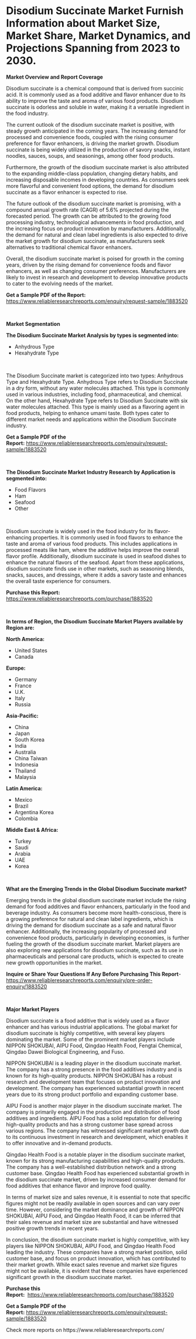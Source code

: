 <p><h1>Disodium Succinate Market Furnish Information about Market Size, Market Share, Market Dynamics, and Projections Spanning from 2023 to 2030.</h1></p><p><strong>Market Overview and Report Coverage</strong></p>
<p><p>Disodium succinate is a chemical compound that is derived from succinic acid. It is commonly used as a food additive and flavor enhancer due to its ability to improve the taste and aroma of various food products. Disodium succinate is odorless and soluble in water, making it a versatile ingredient in the food industry.</p><p>The current outlook of the disodium succinate market is positive, with steady growth anticipated in the coming years. The increasing demand for processed and convenience foods, coupled with the rising consumer preference for flavor enhancers, is driving the market growth. Disodium succinate is being widely utilized in the production of savory snacks, instant noodles, sauces, soups, and seasonings, among other food products.</p><p>Furthermore, the growth of the disodium succinate market is also attributed to the expanding middle-class population, changing dietary habits, and increasing disposable incomes in developing countries. As consumers seek more flavorful and convenient food options, the demand for disodium succinate as a flavor enhancer is expected to rise.</p><p>The future outlook of the disodium succinate market is promising, with a compound annual growth rate (CAGR) of 5.6% projected during the forecasted period. The growth can be attributed to the growing food processing industry, technological advancements in food production, and the increasing focus on product innovation by manufacturers. Additionally, the demand for natural and clean label ingredients is also expected to drive the market growth for disodium succinate, as manufacturers seek alternatives to traditional chemical flavor enhancers.</p><p>Overall, the disodium succinate market is poised for growth in the coming years, driven by the rising demand for convenience foods and flavor enhancers, as well as changing consumer preferences. Manufacturers are likely to invest in research and development to develop innovative products to cater to the evolving needs of the market.</p></p>
<p><strong>Get a Sample PDF of the Report:</strong> <a href="https://www.reliableresearchreports.com/enquiry/request-sample/1883520">https://www.reliableresearchreports.com/enquiry/request-sample/1883520</a></p>
<p>&nbsp;</p>
<p><strong>Market Segmentation</strong></p>
<p><strong>The Disodium Succinate Market Analysis by types is segmented into:</strong></p>
<p><ul><li>Anhydrous Type</li><li>Hexahydrate Type</li></ul></p>
<p>&nbsp;</p>
<p><p>The Disodium Succinate market is categorized into two types: Anhydrous Type and Hexahydrate Type. Anhydrous Type refers to Disodium Succinate in a dry form, without any water molecules attached. This type is commonly used in various industries, including food, pharmaceutical, and chemical. On the other hand, Hexahydrate Type refers to Disodium Succinate with six water molecules attached. This type is mainly used as a flavoring agent in food products, helping to enhance umami taste. Both types cater to different market needs and applications within the Disodium Succinate industry.</p></p>
<p><strong>Get a Sample PDF of the Report:</strong>&nbsp;<a href="https://www.reliableresearchreports.com/enquiry/request-sample/1883520">https://www.reliableresearchreports.com/enquiry/request-sample/1883520</a></p>
<p>&nbsp;</p>
<p><strong>The Disodium Succinate Market Industry Research by Application is segmented into:</strong></p>
<p><ul><li>Food Flavors</li><li>Ham</li><li>Seafood</li><li>Other</li></ul></p>
<p>&nbsp;</p>
<p><p>Disodium succinate is widely used in the food industry for its flavor-enhancing properties. It is commonly used in food flavors to enhance the taste and aroma of various food products. This includes applications in processed meats like ham, where the additive helps improve the overall flavor profile. Additionally, disodium succinate is used in seafood dishes to enhance the natural flavors of the seafood. Apart from these applications, disodium succinate finds use in other markets, such as seasoning blends, snacks, sauces, and dressings, where it adds a savory taste and enhances the overall taste experience for consumers.</p></p>
<p><strong>Purchase this Report:</strong>&nbsp; <a href="https://www.reliableresearchreports.com/purchase/1883520">https://www.reliableresearchreports.com/purchase/1883520</a></p>
<p>&nbsp;</p>
<p><strong>In terms of Region, the Disodium Succinate Market Players available by Region are:</strong></p>
<p>
    <p> <strong> North America: </strong>
        <ul>
            <li>United States</li>
            <li>Canada</li>
        </ul>
        </p> 
    <p> <strong> Europe: </strong>
        <ul>
            <li>Germany</li>
            <li>France</li>
            <li>U.K.</li>
            <li>Italy</li>
            <li>Russia</li>
        </ul>
        </p> 
    <p> <strong> Asia-Pacific: </strong>
        <ul>
            <li>China</li>
            <li>Japan</li>
            <li>South Korea</li>
            <li>India</li>
            <li>Australia</li>
            <li>China Taiwan</li>
            <li>Indonesia</li>
            <li>Thailand</li>
            <li>Malaysia</li>
        </ul>
        </p> 
    <p> <strong> Latin America: </strong>
        <ul>
            <li>Mexico</li>
            <li>Brazil</li>
            <li>Argentina Korea</li>
            <li>Colombia</li>
        </ul>
        </p> 
    <p> <strong> Middle East & Africa: </strong>
        <ul>
            <li>Turkey</li>
            <li>Saudi</li>
            <li>Arabia</li>
            <li>UAE</li>
            <li>Korea</li>
        </ul>
    </p>
    </p>
<p>&nbsp;</p>
<p><strong>What are the Emerging Trends in the Global Disodium Succinate market?</strong></p>
<p><p>Emerging trends in the global disodium succinate market include the rising demand for food additives and flavor enhancers, particularly in the food and beverage industry. As consumers become more health-conscious, there is a growing preference for natural and clean label ingredients, which is driving the demand for disodium succinate as a safe and natural flavor enhancer. Additionally, the increasing popularity of processed and convenience food products, particularly in developing economies, is further fueling the growth of the disodium succinate market. Market players are also exploring new applications for disodium succinate, such as its use in pharmaceuticals and personal care products, which is expected to create new growth opportunities in the market.</p></p>
<p><strong>Inquire or Share Your Questions If Any Before Purchasing This Report</strong>- <a href="https://www.reliableresearchreports.com/enquiry/pre-order-enquiry/1883520">https://www.reliableresearchreports.com/enquiry/pre-order-enquiry/1883520</a></p>
<p>&nbsp;</p>
<p><strong>Major Market Players</strong></p>
<p><p>Disodium succinate is a food additive that is widely used as a flavor enhancer and has various industrial applications. The global market for disodium succinate is highly competitive, with several key players dominating the market. Some of the prominent market players include NIPPON SHOKUBAI, AIPU Food, Qingdao Health Food, Fengtai Chemical, Qingdao Dawei Biological Engineering, and Fuso.</p><p>NIPPON SHOKUBAI is a leading player in the disodium succinate market. The company has a strong presence in the food additives industry and is known for its high-quality products. NIPPON SHOKUBAI has a robust research and development team that focuses on product innovation and development. The company has experienced substantial growth in recent years due to its strong product portfolio and expanding customer base.</p><p>AIPU Food is another major player in the disodium succinate market. The company is primarily engaged in the production and distribution of food additives and ingredients. AIPU Food has a solid reputation for delivering high-quality products and has a strong customer base spread across various regions. The company has witnessed significant market growth due to its continuous investment in research and development, which enables it to offer innovative and in-demand products.</p><p>Qingdao Health Food is a notable player in the disodium succinate market, known for its strong manufacturing capabilities and high-quality products. The company has a well-established distribution network and a strong customer base. Qingdao Health Food has experienced substantial growth in the disodium succinate market, driven by increased consumer demand for food additives that enhance flavor and improve food quality.</p><p>In terms of market size and sales revenue, it is essential to note that specific figures might not be readily available in open sources and can vary over time. However, considering the market dominance and growth of NIPPON SHOKUBAI, AIPU Food, and Qingdao Health Food, it can be inferred that their sales revenue and market size are substantial and have witnessed positive growth trends in recent years.</p><p>In conclusion, the disodium succinate market is highly competitive, with key players like NIPPON SHOKUBAI, AIPU Food, and Qingdao Health Food leading the industry. These companies have a strong market position, solid customer base, and focus on product innovation, which has contributed to their market growth. While exact sales revenue and market size figures might not be available, it is evident that these companies have experienced significant growth in the disodium succinate market.</p></p>
<p><strong>Purchase this Report:</strong>&nbsp;&nbsp;<a href="https://www.reliableresearchreports.com/purchase/1883520">https://www.reliableresearchreports.com/purchase/1883520</a></p>
<p></p>
<p><strong>Get a Sample PDF of the Report:</strong>&nbsp;<a href="https://www.reliableresearchreports.com/enquiry/request-sample/1883520">https://www.reliableresearchreports.com/enquiry/request-sample/1883520</a></p>
<p>Check more reports on https://www.reliableresearchreports.com/</p>